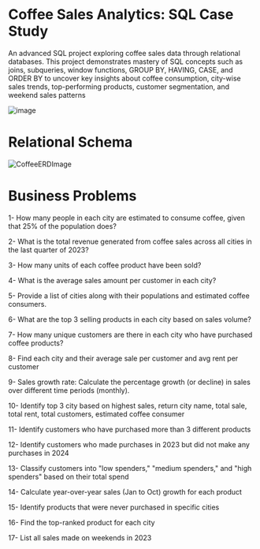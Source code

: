 # Coffee Sales Analytics: SQL Case Study
 An advanced SQL project exploring coffee sales data through relational databases. This project demonstrates mastery of SQL concepts such as joins, subqueries, window functions, GROUP BY, HAVING, CASE, and ORDER BY to uncover key insights about coffee consumption, city-wise sales trends, top-performing products, customer segmentation, and weekend sales patterns
 
![image](https://github.com/user-attachments/assets/6ade8dd0-98f1-498a-9792-4f2eba1e1e3e)


# Relational Schema 
![CoffeeERDImage](https://github.com/user-attachments/assets/696ac269-ce42-4e2e-be19-368350b333ab)

# Business Problems 
1-  How many people in each city are estimated to consume coffee, given that 25% of the population does?

2-  What is the total revenue generated from coffee sales across all cities in the last quarter of 2023?

3-  How many units of each coffee product have been sold?

4-  What is the average sales amount per customer in each city?

5-  Provide a list of cities along with their populations and estimated coffee consumers.

6-  What are the top 3 selling products in each city based on sales volume?

7-  How many unique customers are there in each city who have purchased coffee products?

8-  Find each city and their average sale per customer and avg rent per customer

9-  Sales growth rate: Calculate the percentage growth (or decline) in sales over different time periods (monthly).

10-  Identify top 3 city based on highest sales, return city name, total sale, total rent, total customers, estimated coffee consumer

11-  Identify customers who have purchased more than 3 different products

12-  Identify customers who made purchases in 2023 but did not make any purchases in 2024

13-  Classify customers into "low spenders," "medium spenders," and "high spenders" based on their total spend

14-  Calculate year-over-year sales (Jan to Oct) growth for each product

15-  Identify products that were never purchased in specific cities

16-  Find the top-ranked product for each city

17-  List all sales made on weekends in 2023

